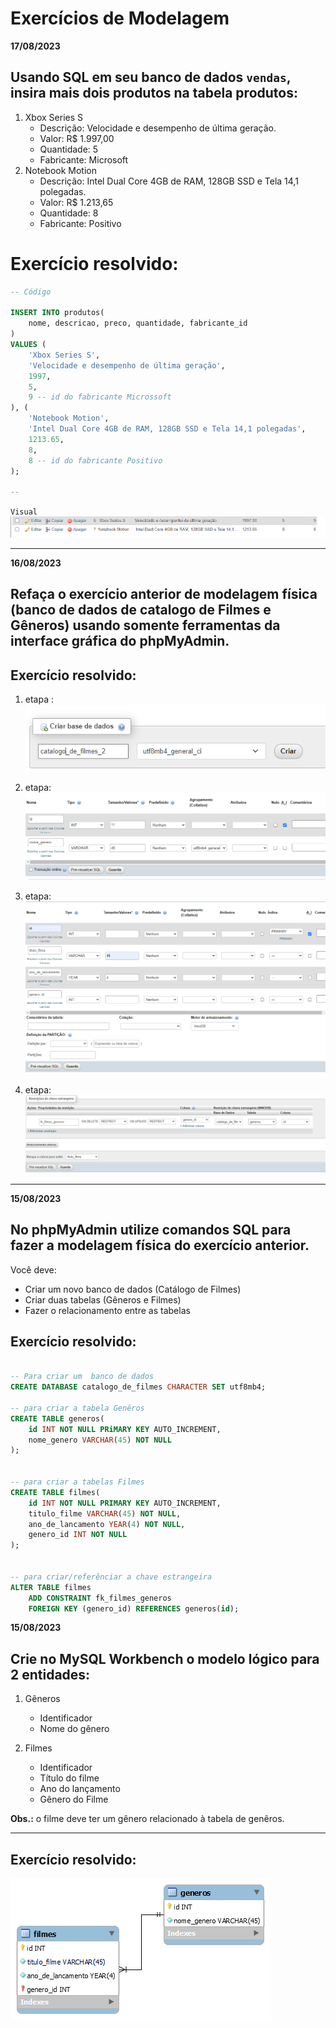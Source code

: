# Exercícios de Modelagem

**17/08/2023**

## Usando SQL em seu banco de dados `vendas`, insira mais dois produtos na tabela produtos:
1) Xbox Series S
    - Descrição: Velocidade e desempenho de última geração.
    - Valor: R$ 1.997,00
    - Quantidade: 5
    - Fabricante: Microsoft
2) Notebook Motion
    - Descrição: Intel Dual Core 4GB de RAM, 128GB SSD e Tela 14,1 polegadas.
    - Valor: R$ 1.213,65
    - Quantidade: 8
    - Fabricante: Positivo
# Exercício resolvido:


```sql
-- Código

INSERT INTO produtos(
    nome, descricao, preco, quantidade, fabricante_id
) 
VALUES (
    'Xbox Series S', 
    'Velocidade e desempenho de última geração',
    1997,
    5,
    9 -- id do fabricante Microssoft
), (
    'Notebook Motion',
    'Intel Dual Core 4GB de RAM, 128GB SSD e Tela 14,1 polegadas',
    1213.65,
    8,
    8 -- id do fabricante Positivo
);

-- 
```
`Visual`
!["Tabela de Produtos com o Xbox e Notebook ja inseridos"](exercicio-03.png)

---


**16/08/2023**

## Refaça o exercício anterior de modelagem física (banco de dados de catalogo de Filmes e Gêneros) usando somente ferramentas da interface gráfica do phpMyAdmin.


## Exercício resolvido:

1) etapa : <br>
![criação do banco de dados usando interface grafica](criacao_banco_de_dados.png)

2) etapa:
![criação da tabela genêro usando interface grafica](tabela_genero.png)

3) etapa:
![criação da tabela filmes usando interface grafica](tabela_filmes.png)

4) etapa:
![criação da chave estrangeira usando interface grafica](criacao_chave_estrangeira.png)

---

**15/08/2023**

## No phpMyAdmin utilize comandos SQL para fazer a modelagem física do exercício anterior.

Você deve:

- Criar um novo banco de dados (Catálogo de Filmes)
- Criar duas tabelas (Gêneros e Filmes)
- Fazer o relacionamento entre as tabelas

## Exercício resolvido:

```sql

-- Para criar um  banco de dados
CREATE DATABASE catalogo_de_filmes CHARACTER SET utf8mb4;

-- para criar a tabela Genêros 
CREATE TABLE generos(
    id INT NOT NULL PRiMARY KEY AUTO_INCREMENT,
    nome_genero VARCHAR(45) NOT NULL
); 


-- para criar a tabelas Filmes
CREATE TABLE filmes(
    id INT NOT NULL PRIMARY KEY AUTO_INCREMENT,
    titulo_filme VARCHAR(45) NOT NULL,
    ano_de_lancamento YEAR(4) NOT NULL,
    genero_id INT NOT NULL
);


-- para criar/referênciar a chave estrangeira 
ALTER TABLE filmes
    ADD CONSTRAINT fk_filmes_generos
    FOREIGN KEY (genero_id) REFERENCES generos(id); 


```

**15/08/2023**

## Crie no MySQL Workbench o modelo lógico para 2 entidades:

1) Gêneros
    - Identificador
    - Nome do gênero

2) Filmes
    - Identificador
    - Título do filme
    - Ano do lançamento
    - Gênero do Filme

**Obs.:** o filme deve ter um gênero relacionado à tabela de genêros.

---

## Exercício resolvido:

![Modelagem Filmes e Gêneros](modelo-logico-filmes.png)